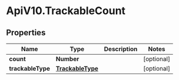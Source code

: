 # ApiV10.TrackableCount

## Properties

Name | Type | Description | Notes
------------ | ------------- | ------------- | -------------
**count** | **Number** |  | [optional] 
**trackableType** | [**TrackableType**](TrackableType.md) |  | [optional] 



